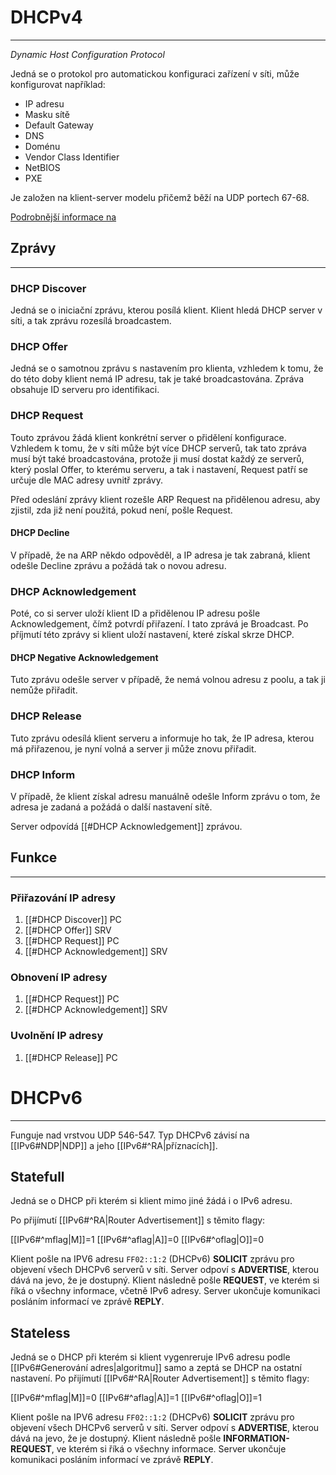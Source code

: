 # DHCPv4
---

*Dynamic Host Configuration Protocol*

Jedná se o protokol pro automatickou konfiguraci zařízení v síti, může konfigurovat například:
- IP adresu
- Masku sítě
- Default Gateway
- DNS
- Doménu
- Vendor Class Identifier
- NetBIOS
- PXE

Je založen na klient-server modelu přičemž běží na UDP portech 67-68.

[Podrobnější informace na](https://www.netmanias.com/en/post/techdocs/5998/dhcp-network-protocol/understanding-the-basic-operations-of-dhcp)

## Zprávy
---

### DHCP Discover

Jedná se o iniciační zprávu, kterou posílá klient. Klient hledá DHCP server v síti, a tak zprávu rozesílá broadcastem.

### DHCP Offer

Jedná se o samotnou zprávu s nastavením pro klienta, vzhledem k tomu, že do této doby klient nemá IP adresu, tak je také broadcastována.
Zpráva obsahuje ID serveru pro identifikaci.

### DHCP Request

Touto zprávou žádá klient konkrétní server o přidělení konfigurace.
Vzhledem k tomu, že v síti může být více DHCP serverů, tak tato zpráva musí být také broadcastována, protože ji musí dostat každý ze serverů, který poslal Offer, to kterému serveru, a tak i nastavení, Request patří se určuje dle MAC adresy uvnitř zprávy.

Před odeslání zprávy klient rozešle ARP Request na přidělenou adresu, aby zjistil, zda již není použitá, pokud není, pošle Request.

#### DHCP Decline

V případě, že na ARP někdo odpověděl, a IP adresa je tak zabraná, klient odešle Decline zprávu a požádá tak o novou adresu.

### DHCP Acknowledgement

Poté, co si server uloží klient ID a přidělenou IP adresu pošle Acknowledgement, čímž potvrdí přiřazení.
I tato zprává je Broadcast.
Po příjmutí této zprávy si klient uloží nastavení, které získal skrze DHCP.

#### DHCP Negative Acknowledgement

Tuto zprávu odešle server v případě, že nemá volnou adresu z poolu, a tak ji nemůže přiřadit.

### DHCP Release

Tuto zprávu odesílá klient serveru a informuje ho tak, že IP adresa, kterou má přiřazenou, je nyní volná a server ji může znovu přiřadit.

### DHCP Inform	

V případě, že klient získal adresu manuálně odešle Inform zprávu o tom, že adresa je zadaná a požádá o další nastavení sítě.

Server odpovídá [[#DHCP Acknowledgement]] zprávou.

## Funkce
---

### Přiřazování IP adresy

1. [[#DHCP Discover]] PC
2. [[#DHCP Offer]] SRV
3. [[#DHCP Request]] PC
4. [[#DHCP Acknowledgement]] SRV

### Obnovení IP adresy

1. [[#DHCP Request]] PC
2. [[#DHCP Acknowledgement]] SRV

### Uvolnění IP adresy

1. [[#DHCP Release]] PC

# DHCPv6
---

Funguje nad vrstvou UDP 546-547.
Typ DHCPv6 závisí na [[IPv6#NDP|NDP]] a jeho [[IPv6#^RA|příznacích]].

## Statefull

Jedná se o DHCP při kterém si klient mimo jiné žádá i o IPv6 adresu.

Po přijímutí [[IPv6#^RA|Router Advertisement]] s těmito flagy:

[[IPv6#^mflag|M]]=1
[[IPv6#^aflag|A]]=0
[[IPv6#^oflag|O]]=0

Klient pošle na IPV6 adresu `FF02::1:2` (DHCPv6) **SOLICIT** zprávu pro objevení všech DHCPv6 serverů v síti.
Server odpoví s **ADVERTISE**, kterou dává na jevo, že je dostupný.
Klient následně pošle **REQUEST**, ve kterém si říká o všechny informace, včetně IPv6 adresy.
Server ukončuje komunikaci posláním informací ve zprávě **REPLY**.

## Stateless

Jedná se o DHCP při kterém si klient vygenreruje IPv6 adresu podle [[IPv6#Generování adres|algoritmu]] samo a zeptá se DHCP na ostatní nastavení.
Po přijímutí [[IPv6#^RA|Router Advertisement]] s těmito flagy:

[[IPv6#^mflag|M]]=0
[[IPv6#^aflag|A]]=1
[[IPv6#^oflag|O]]=1

Klient pošle na IPV6 adresu `FF02::1:2` (DHCPv6) **SOLICIT** zprávu pro objevení všech DHCPv6 serverů v síti.
Server odpoví s **ADVERTISE**, kterou dává na jevo, že je dostupný.
Klient následně pošle **INFORMATION-REQUEST**, ve kterém si říká o všechny informace.
Server ukončuje komunikaci posláním informací ve zprávě **REPLY**.